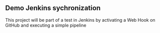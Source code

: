 ## Demo Jenkins sychronization

This project will be part of a test in Jenkins by activating a Web Hook on GitHub and executing a simple pipeline
